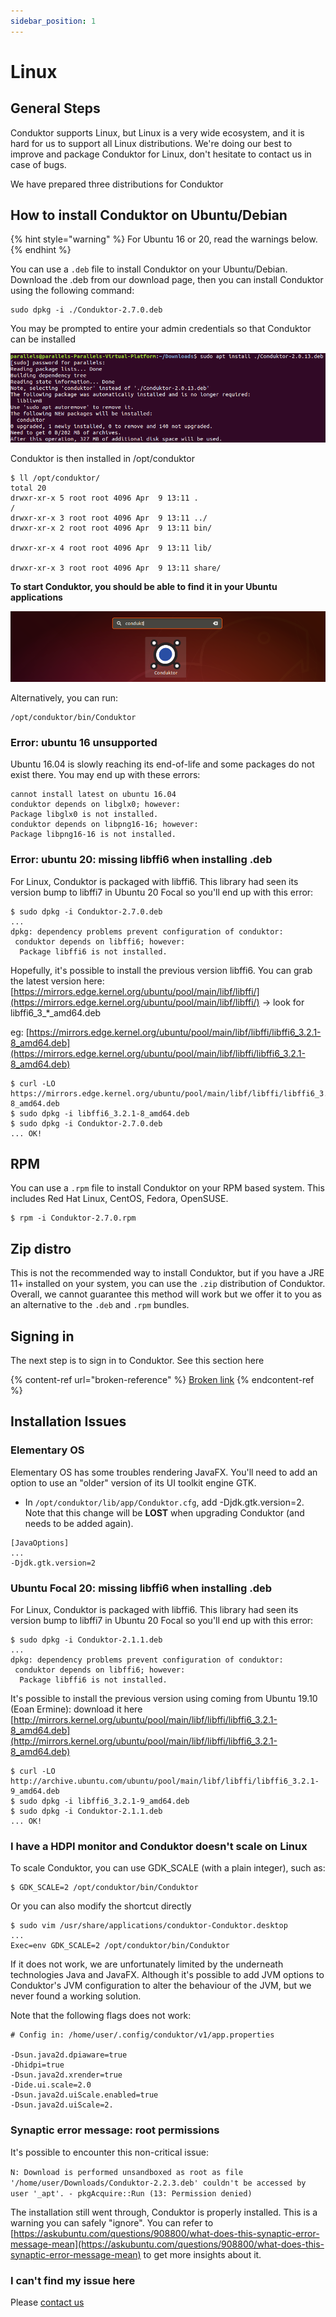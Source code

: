 ```yaml
---
sidebar_position: 1
---
```


# Linux

## General Steps&#x20;

Conduktor supports Linux, but Linux is a very wide ecosystem, and it is hard for us to support all Linux distributions. We're doing our best to improve and package Conduktor for Linux, don't hesitate to contact us in case of bugs.&#x20;

We have prepared three distributions for Conduktor

## How to install Conduktor on Ubuntu/Debian

{% hint style="warning" %}
For Ubuntu 16 or 20, read the warnings below.
{% endhint %}

You can use a `.deb` file to install Conduktor on your Ubuntu/Debian. Download the .deb from our download page, then you can install Conduktor using the following command:

```
sudo dpkg -i ./Conduktor-2.7.0.deb
```

You may be prompted to entire your admin credentials so that Conduktor can be installed

![](<../.gitbook/assets/image (27).png>)

Conduktor is then installed in /opt/conduktor

```
$ ll /opt/conduktor/
total 20
drwxr-xr-x 5 root root 4096 Apr  9 13:11 .
/
drwxr-xr-x 3 root root 4096 Apr  9 13:11 ../
drwxr-xr-x 2 root root 4096 Apr  9 13:11 bin/

drwxr-xr-x 4 root root 4096 Apr  9 13:11 lib/

drwxr-xr-x 3 root root 4096 Apr  9 13:11 share/
```

**To start Conduktor, you should be able to find it in your Ubuntu applications**

![](<../.gitbook/assets/image (23).png>)

Alternatively, you can run:

```
/opt/conduktor/bin/Conduktor
```

### Error: ubuntu 16 unsupported

Ubuntu 16.04 is slowly reaching its end-of-life and some packages do not exist there. You may end up with these errors:

```
cannot install latest on ubuntu 16.04
conduktor depends on libglx0; however:
Package libglx0 is not installed.
conduktor depends on libpng16-16; however:
Package libpng16-16 is not installed.
```

### Error: ubuntu 20: missing libffi6 when installing .deb

For Linux, Conduktor is packaged with libffi6. This library had seen its version bump to libffi7 in Ubuntu 20 Focal so you'll end up with this error:

```
$ sudo dpkg -i Conduktor-2.7.0.deb
...
dpkg: dependency problems prevent configuration of conduktor:
 conduktor depends on libffi6; however:
  Package libffi6 is not installed.
```

Hopefully, it's possible to install the previous version libffi6. You can grab the latest version here: [https://mirrors.edge.kernel.org/ubuntu/pool/main/libf/libffi/](https://mirrors.edge.kernel.org/ubuntu/pool/main/libf/libffi/) -> look for libffi6_3\_\*\_amd64.deb

eg: [https://mirrors.edge.kernel.org/ubuntu/pool/main/libf/libffi/libffi6_3.2.1-8_amd64.deb](https://mirrors.edge.kernel.org/ubuntu/pool/main/libf/libffi/libffi6_3.2.1-8_amd64.deb)

```
$ curl -LO https://mirrors.edge.kernel.org/ubuntu/pool/main/libf/libffi/libffi6_3.2.1-8_amd64.deb
$ sudo dpkg -i libffi6_3.2.1-8_amd64.deb
$ sudo dpkg -i Conduktor-2.7.0.deb
... OK!
```

## RPM

You can use a `.rpm` file to install Conduktor on your RPM based system. This includes Red Hat Linux, CentOS, Fedora, OpenSUSE.

```
$ rpm -i Conduktor-2.7.0.rpm
```

## Zip distro&#x20;

This is not the recommended way to install Conduktor, but if you have a JRE 11+ installed on your system, you can use the `.zip` distribution of Conduktor. Overall, we cannot guarantee this method will work but we offer it to you as an alternative to the `.deb` and `.rpm` bundles.

## **Signing in**

The next step is to sign in to Conduktor. See this section here

{% content-ref url="broken-reference" %}
[Broken link](broken-reference)
{% endcontent-ref %}

## Installation Issues

### Elementary OS

Elementary OS has some troubles rendering JavaFX. You'll need to add an option to use an "older" version of its UI toolkit engine GTK.

- In `/opt/conduktor/lib/app/Conduktor.cfg`, add -Djdk.gtk.version=2. Note that this change will be **LOST** when upgrading Conduktor (and needs to be added again).&#x20;

```
[JavaOptions]
...
-Djdk.gtk.version=2
```

### Ubuntu Focal 20: missing libffi6 when installing .deb

For Linux, Conduktor is packaged with libffi6. This library had seen its version bump to libffi7 in Ubuntu 20 Focal so you'll end up with this error:

```
$ sudo dpkg -i Conduktor-2.1.1.deb
...
dpkg: dependency problems prevent configuration of conduktor:
 conduktor depends on libffi6; however:
  Package libffi6 is not installed.
```

It's possible to install the previous version using coming from Ubuntu 19.10 (Eoan Ermine): download it here [http://mirrors.kernel.org/ubuntu/pool/main/libf/libffi/libffi6_3.2.1-8_amd64.deb](http://mirrors.kernel.org/ubuntu/pool/main/libf/libffi/libffi6_3.2.1-8_amd64.deb)

```
$ curl -LO http://archive.ubuntu.com/ubuntu/pool/main/libf/libffi/libffi6_3.2.1-9_amd64.deb
$ sudo dpkg -i libffi6_3.2.1-9_amd64.deb
$ sudo dpkg -i Conduktor-2.1.1.deb
... OK!
```

### **I have a HDPI monitor and Conduktor doesn't scale on Linux**

To scale Conduktor, you can use GDK_SCALE (with a plain integer), such as:

```
$ GDK_SCALE=2 /opt/conduktor/bin/Conduktor
```

Or you can also modify the shortcut directly

```
$ sudo vim /usr/share/applications/conduktor-Conduktor.desktop
...
Exec=env GDK_SCALE=2 /opt/conduktor/bin/Conduktor
```

If it does not work, we are unfortunately limited by the underneath technologies Java and JavaFX. Although it's possible to add JVM options to Conduktor's JVM configuration to alter the behaviour of the JVM, but we never found a working solution.

Note that the following flags does not work:

```
# Config in: /home/user/.config/conduktor/v1/app.properties

-Dsun.java2d.dpiaware=true
-Dhidpi=true
-Dsun.java2d.xrender=true
-Dide.ui.scale=2.0
-Dsun.java2d.uiScale.enabled=true
-Dsun.java2d.uiScale=2.
```

### Synaptic error message: root permissions

It's possible to encounter this non-critical issue:

`N: Download is performed unsandboxed as root as file '/home/user/Downloads/Conduktor-2.2.3.deb' couldn't be accessed by user '_apt'. - pkgAcquire::Run (13: Permission denied)`

The installation still went through, Conduktor is properly installed. This is a warning you can safely "ignore". You can refer to [https://askubuntu.com/questions/908800/what-does-this-synaptic-error-message-mean](https://askubuntu.com/questions/908800/what-does-this-synaptic-error-message-mean) to get more insights about it.

### I can't find my issue here

Please [contact us](https://www.conduktor.io/contact)
